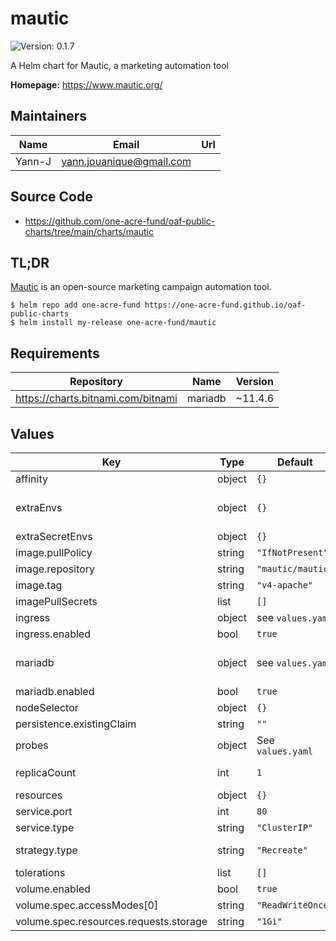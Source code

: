 # mautic

![Version: 0.1.7](https://img.shields.io/badge/Version-0.1.7-informational?style=flat-square)

A Helm chart for Mautic, a marketing automation tool

**Homepage:** <https://www.mautic.org/>

## Maintainers

| Name | Email | Url |
| ---- | ------ | --- |
| Yann-J | <yann.jouanique@gmail.com> |  |

## Source Code

* <https://github.com/one-acre-fund/oaf-public-charts/tree/main/charts/mautic>

## TL;DR

[Mautic](https://www.mautic.org/) is an open-source marketing campaign automation tool.

```console
$ helm repo add one-acre-fund https://one-acre-fund.github.io/oaf-public-charts
$ helm install my-release one-acre-fund/mautic
```

## Requirements

| Repository | Name | Version |
|------------|------|---------|
| https://charts.bitnami.com/bitnami | mariadb | ~11.4.6 |

## Values

| Key | Type | Default | Description |
|-----|------|---------|-------------|
| affinity | object | `{}` |  |
| extraEnvs | object | `{}` | Dictionary of env vars, see https://hub.docker.com/r/mautic/mautic for possible values |
| extraSecretEnvs | object | `{}` | Same as `extraEnvs` but passed as a secret |
| image.pullPolicy | string | `"IfNotPresent"` |  |
| image.repository | string | `"mautic/mautic"` |  |
| image.tag | string | `"v4-apache"` |  |
| imagePullSecrets | list | `[]` |  |
| ingress | object | see `values.yaml` | Ingress definition |
| ingress.enabled | bool | `true` | Enable ingress? |
| mariadb | object | see `values.yaml` | Mariadb subchart configuration, see https://artifacthub.io/packages/helm/bitnami/mariadb for docs |
| mariadb.enabled | bool | `true` | Enable Mariadb chart? |
| nodeSelector | object | `{}` |  |
| persistence.existingClaim | string | `""` |  |
| probes | object | See `values.yaml` | Probes definitions |
| replicaCount | int | `1` | __WARNING__: if using multiple nodes, you will need to use a `ReadWriteMany` storage class |
| resources | object | `{}` |  |
| service.port | int | `80` |  |
| service.type | string | `"ClusterIP"` |  |
| strategy.type | string | `"Recreate"` | Since we are mounting a volume, using `Recreate` to avoid double-mounting |
| tolerations | list | `[]` |  |
| volume.enabled | bool | `true` |  |
| volume.spec.accessModes[0] | string | `"ReadWriteOnce"` |  |
| volume.spec.resources.requests.storage | string | `"1Gi"` |  |
